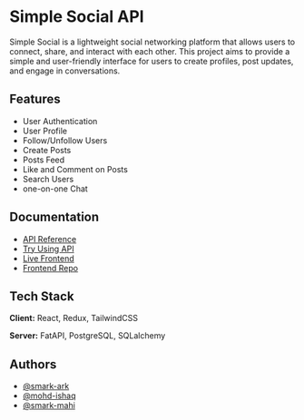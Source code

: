 
# Simple Social API

Simple Social is a lightweight social networking platform that allows users to connect, share, and interact with each other. This project aims to provide a simple and user-friendly interface for users to create profiles, post updates, and engage in conversations.



## Features

- User Authentication
- User Profile
- Follow/Unfollow Users
- Create Posts
- Posts Feed
- Like and Comment on Posts
- Search Users
- one-on-one Chat


## Documentation

 - [API Reference](https://simple-social.onrender.com/redoc)
 - [Try Using API](https://simple-social.onrender.com/docs)
 - [Live Frontend](https://simple-social-smark.netlify.app/)
 - [Frontend Repo](https://github.com/smark-Mahi/Simple-Social-media.git)
## Tech Stack

**Client:** React, Redux, TailwindCSS

**Server:** FatAPI, PostgreSQL, SQLalchemy


## Authors

- [@smark-ark](https://www.github.com/smark-ark/)
- [@mohd-ishaq](https://www.github.com/mohd-ishaq/)
- [@smark-mahi](https://www.github.com/smark-mahi/)
